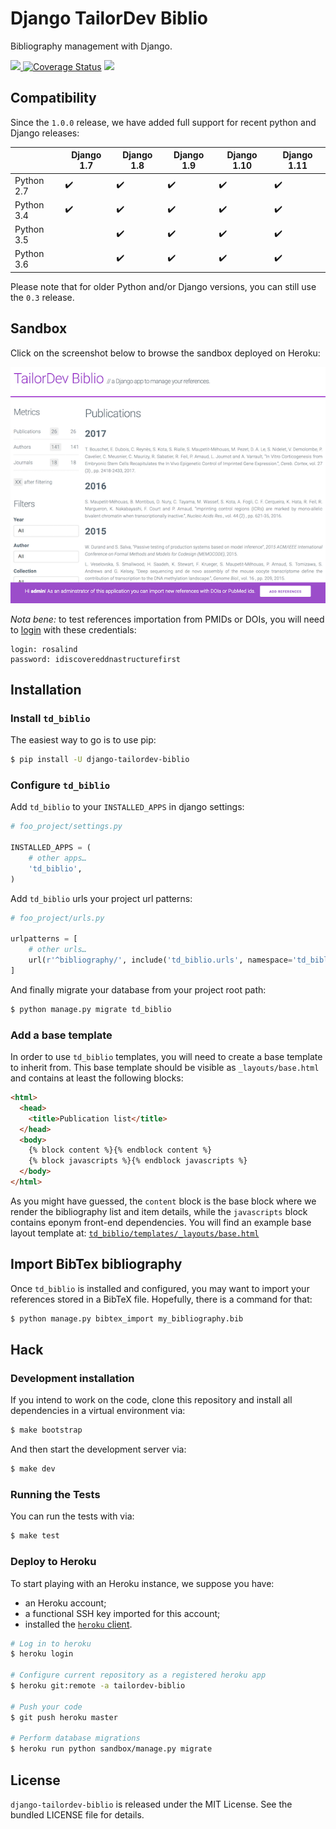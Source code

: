 # Django TailorDev Biblio

Bibliography management with Django.

[![](https://travis-ci.org/TailorDev/django-tailordev-biblio.svg?branch=master)
](https://travis-ci.org/TailorDev/django-tailordev-biblio/)
[![Coverage Status](https://coveralls.io/repos/github/TailorDev/django-tailordev-biblio/badge.svg?branch=master)](https://coveralls.io/github/TailorDev/django-tailordev-biblio?branch=master)
[![](https://img.shields.io/pypi/v/django-tailordev-biblio.svg)](https://pypi.python.org/pypi/django-tailordev-biblio)

## Compatibility

Since the `1.0.0` release, we have added full support for recent python and
Django releases:

|            | Django 1.7         | Django 1.8         | Django 1.9         | Django 1.10        | Django 1.11        |
| --         | --                 | --                 | --                 | --                 | --                 |
| Python 2.7 | :heavy_check_mark: | :heavy_check_mark: | :heavy_check_mark: | :heavy_check_mark: | :heavy_check_mark: |
| Python 3.4 | :heavy_check_mark: | :heavy_check_mark: | :heavy_check_mark: | :heavy_check_mark: | :heavy_check_mark: |
| Python 3.5 |                    | :heavy_check_mark: | :heavy_check_mark: | :heavy_check_mark: | :heavy_check_mark: |
| Python 3.6 |                    | :heavy_check_mark: | :heavy_check_mark: | :heavy_check_mark: | :heavy_check_mark: |

Please note that for older Python and/or Django versions, you can still use the `0.3` release.

## Sandbox

Click on the screenshot below to browse the sandbox deployed on Heroku:

[
 ![Django TailorDev Biblio Screenshot](docs/images/preview.png "Checkout the demo!")
](https://tailordev-biblio.herokuapp.com)

_Nota bene:_ to test references importation from PMIDs or DOIs, you will need to
[login](https://tailordev-biblio.herokuapp.com/admin/) with these credentials:

```
login: rosalind
password: idiscovereddnastructurefirst
```

## Installation

### Install `td_biblio`

The easiest way to go is to use pip:

```bash
$ pip install -U django-tailordev-biblio
```

### Configure `td_biblio`

Add `td_biblio` to your `INSTALLED_APPS` in django settings:

```python
# foo_project/settings.py

INSTALLED_APPS = (
    # other apps…
    'td_biblio',
)
```

Add `td_biblio` urls your project url patterns:

```python
# foo_project/urls.py

urlpatterns = [
    # other urls…
    url(r'^bibliography/', include('td_biblio.urls', namespace='td_biblio')),
]
```

And finally migrate your database from your project root path:

```bash
$ python manage.py migrate td_biblio
```

### Add a base template

In order to use `td_biblio` templates, you will need to create a base template
to inherit from. This base template should be visible as `_layouts/base.html`
and contains at least the following blocks:

```html
<html>
  <head>
    <title>Publication list</title>
  </head>
  <body>
    {% block content %}{% endblock content %}
    {% block javascripts %}{% endblock javascripts %}
  </body>
</html>
```

As you might have guessed, the `content` block is the base block where we render
the bibliography list and item details, while the `javascripts` block contains
eponym front-end dependencies. You will find an example base layout template at:
[`td_biblio/templates/_layouts/base.html`](https://github.com/TailorDev/django-tailordev-biblio/blob/master/td_biblio/templates/_layouts/base.html)

## Import BibTex bibliography

Once `td_biblio` is installed and configured, you may want to import your
references stored in a BibTeX file. Hopefully, there is a command for that:

```bash
$ python manage.py bibtex_import my_bibliography.bib
```

## Hack

### Development installation

If you intend to work on the code, clone this repository and install all
dependencies in a virtual environment via:

```bash
$ make bootstrap
```

And then start the development server via:

```bash
$ make dev
```

### Running the Tests

You can run the tests with via:

```bash
$ make test
```

### Deploy to Heroku

To start playing with an Heroku instance, we suppose you have:

* an Heroku account;
* a functional SSH key imported for this account;
* installed the [`heroku` client](https://devcenter.heroku.com/articles/heroku-cli).

```bash
# Log in to heroku
$ heroku login

# Configure current repository as a registered heroku app
$ heroku git:remote -a tailordev-biblio

# Push your code
$ git push heroku master

# Perform database migrations
$ heroku run python sandbox/manage.py migrate
```

## License

`django-tailordev-biblio` is released under the MIT License. See the bundled
LICENSE file for details.
